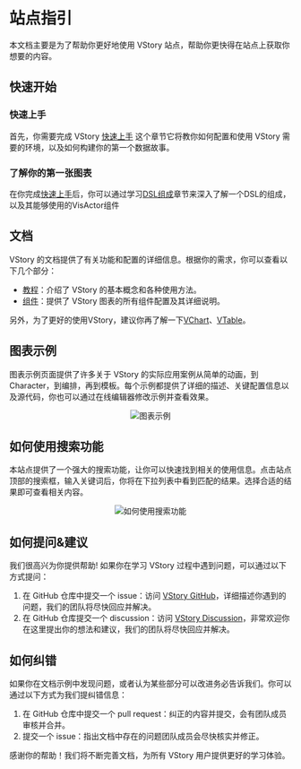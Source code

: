 # 站点指引

本文档主要是为了帮助你更好地使用 VStory 站点，帮助你更快得在站点上获取你想要的内容。

## 快速开始

### 快速上手

首先，你需要完成 VStory [快速上手](./Getting_Started) 这个章节它将教你如何配置和使用 VStory 需要的环境，以及如何构建你的第一个数据故事。

### 了解你的第一张图表

在你完成[快速上手](./Getting_Started)后，你可以通过学习[DSL组成](../tutorial_docs/Chart_Concepts/Understanding_VChart)章节来深入了解一个DSL的组成，以及其能够使用的VisActor组件

## 文档

VStory 的文档提供了有关功能和配置的详细信息。根据你的需求，你可以查看以下几个部分：

- [教程](./VChart_Website_Guide)：介绍了 VStory 的基本概念和各种使用方法。
- [组件](../../components)：提供了 VStory 图表的所有组件配置及其详细说明。

另外，为了更好的使用VStory，建议你再了解一下[VChart](/Vchart)、[VTable](/VTable)。

## 图表示例

图表示例页面提供了许多关于 VStory 的实际应用案例从简单的动画，到Character，到编排，再到模板。每个示例都提供了详细的描述、关键配置信息以及源代码，你也可以通过在线编辑器修改示例并查看效果。

<div style="text-align: center;">
  <img src="https://lf9-dp-fe-cms-tos.byteorg.com/obj/bit-cloud/39b8dd02abe79e47954774000.png" alt="图表示例">
</div>

## 如何使用搜索功能

本站点提供了一个强大的搜索功能，让你可以快速找到相关的使用信息。点击站点顶部的搜索框，输入关键词后，你将在下拉列表中看到匹配的结果。选择合适的结果即可查看相关内容。

<div style="text-align: center;">
  <img src="https://lf9-dp-fe-cms-tos.byteorg.com/obj/bit-cloud/55297520732ada18bb7183f01.png" alt="如何使用搜索功能">
</div>

## 如何提问&建议

我们很高兴为你提供帮助! 如果你在学习 VStory 过程中遇到问题，可以通过以下方式提问：

1.  在 GitHub 仓库中提交一个 issue：访问 [VStory GitHub](https://github.com/VisActor/VStory/issues/new/choose)，详细描述你遇到的问题，我们的团队将尽快回应并解决。
2.  在 GitHub 仓库提交一个 discussion：访问 [VStory Discussion](https://github.com/VisActor/VStory/discussions)，非常欢迎你在这里提出你的想法和建议，我们的团队将尽快回应并解决。

## 如何纠错

如果你在文档示例中发现问题，或者认为某些部分可以改进务必告诉我们。你可以通过以下方式为我们提纠错信息：

1.  在 GitHub 仓库中提交一个 pull request：纠正的内容并提交，会有团队成员审核并合并。
2.  提交一个 issue：指出文档中存在的问题团队成员会尽快核实并修正。

感谢你的帮助！我们将不断完善文档，为所有 VStory 用户提供更好的学习体验。
